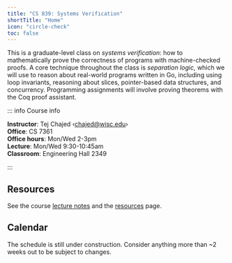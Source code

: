 ```yaml
---
title: "CS 839: Systems Verification"
shortTitle: "Home"
icon: "circle-check"
toc: false
---
```


This is a graduate-level class on _systems verification_: how to mathematically prove the correctness of programs with machine-checked proofs. A core technique throughout the class is _separation logic_, which we will use to reason about real-world programs written in Go, including using loop invariants, reasoning about slices, pointer-based data structures, and concurrency. Programming assignments will involve proving theorems with the Coq proof assistant.

::: info Course info

**Instructor**: Tej Chajed &lsaquo;<chajed@wisc.edu>&rsaquo; \
**Office**: CS 7361 \
**Office hours**: Mon/Wed 2-3pm \
**Lecture**: Mon/Wed 9:30-10:45am \
**Classroom**: Engineering Hall 2349

:::

## Resources

See the course [lecture notes](./notes/) and the [resources](./resources.md) page.

## Calendar

The schedule is still under construction. Consider anything more than ~2 weeks out to be subject to changes.

<!-- @include: ./calendar.snippet.md -->
